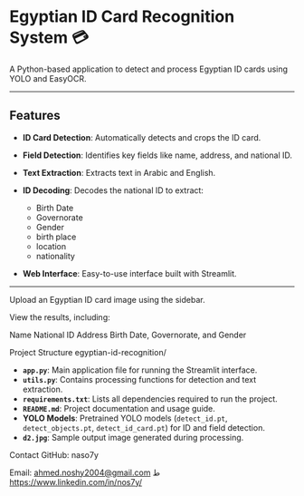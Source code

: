 # Egyptian ID Card Recognition System 💳

A Python-based application to detect and process Egyptian ID cards using YOLO and EasyOCR.

---

## Features

- **ID Card Detection**: Automatically detects and crops the ID card.
- **Field Detection**: Identifies key fields like name, address, and national ID.
- **Text Extraction**: Extracts text in Arabic and English.
- **ID Decoding**: Decodes the national ID to extract:
  - Birth Date
  - Governorate
  - Gender
  - birth place
  - location
  - nationality

- **Web Interface**: Easy-to-use interface built with Streamlit.

---

Upload an Egyptian ID card image using the sidebar.

View the results, including:

Name
National ID
Address
Birth Date, Governorate, and Gender

Project Structure
egyptian-id-recognition/

- **`app.py`**: Main application file for running the Streamlit interface.  
- **`utils.py`**: Contains processing functions for detection and text extraction.  
- **`requirements.txt`**: Lists all dependencies required to run the project.  
- **`README.md`**: Project documentation and usage guide.  
- **YOLO Models**: Pretrained YOLO models (`detect_id.pt`, `detect_objects.pt`, `detect_id_card.pt`) for ID and field detection.  
- **`d2.jpg`**: Sample output image generated during processing.  


Contact
GitHub: naso7y

Email: ahmed.noshy2004@gmail.com
ط
https://www.linkedin.com/in/nos7y/
